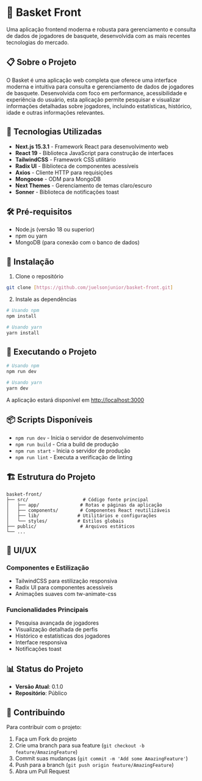 # 🏀 Basket Front

Uma aplicação frontend moderna e robusta para gerenciamento e consulta de dados de jogadores de basquete, desenvolvida com as mais recentes tecnologias do mercado.

## 📋 Sobre o Projeto

O Basket é uma aplicação web completa que oferece uma interface moderna e intuitiva para consulta e gerenciamento de dados de jogadores de basquete. Desenvolvida com foco em performance, acessibilidade e experiência do usuário, esta aplicação permite pesquisar e visualizar informações detalhadas sobre jogadores, incluindo estatísticas, histórico, idade e outras informações relevantes.

## 🚀 Tecnologias Utilizadas

- **Next.js 15.3.1** - Framework React para desenvolvimento web
- **React 19** - Biblioteca JavaScript para construção de interfaces
- **TailwindCSS** - Framework CSS utilitário
- **Radix UI** - Biblioteca de componentes acessíveis
- **Axios** - Cliente HTTP para requisições
- **Mongoose** - ODM para MongoDB
- **Next Themes** - Gerenciamento de temas claro/escuro
- **Sonner** - Biblioteca de notificações toast

## 🛠️ Pré-requisitos

- Node.js (versão 18 ou superior)
- npm ou yarn
- MongoDB (para conexão com o banco de dados)

## 🔧 Instalação

1. Clone o repositório
```bash
git clone [https://github.com/juelsonjunior/basket-front.git]
```

2. Instale as dependências
```bash
# Usando npm
npm install

# Usando yarn
yarn install
```

## 🚀 Executando o Projeto

```bash
# Usando npm
npm run dev

# Usando yarn
yarn dev
```

A aplicação estará disponível em [http://localhost:3000](http://localhost:3000)

## 📦 Scripts Disponíveis

- `npm run dev` - Inicia o servidor de desenvolvimento
- `npm run build` - Cria a build de produção
- `npm run start` - Inicia o servidor de produção
- `npm run lint` - Executa a verificação de linting

## 🏗️ Estrutura do Projeto

```
basket-front/
├── src/                    # Código fonte principal
│   ├── app/               # Rotas e páginas da aplicação
│   ├── components/        # Componentes React reutilizáveis
│   ├── lib/              # Utilitários e configurações
│   └── styles/           # Estilos globais
├── public/                # Arquivos estáticos
└── ...
```

## 🎨 UI/UX

### Componentes e Estilização
- TailwindCSS para estilização responsiva
- Radix UI para componentes acessíveis
- Animações suaves com tw-animate-css

### Funcionalidades Principais
- Pesquisa avançada de jogadores
- Visualização detalhada de perfis
- Histórico e estatísticas dos jogadores
- Interface responsiva
- Notificações toast

## 📊 Status do Projeto

- **Versão Atual**: 0.1.0
- **Repositório**: Público

## 🤝 Contribuindo

Para contribuir com o projeto:

1. Faça um Fork do projeto
2. Crie uma branch para sua feature (`git checkout -b feature/AmazingFeature`)
3. Commit suas mudanças (`git commit -m 'Add some AmazingFeature'`)
4. Push para a branch (`git push origin feature/AmazingFeature`)
5. Abra um Pull Request
